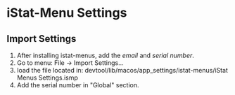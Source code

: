 # iStat-Menu Settings

## Import Settings
1. After installing istat-menus, add the *email* and *serial number*.
2. Go to menu:  File -> Import Settings...
3. load the file located in: devtool/lib/macos/app_settings/istat-menus/iStat Menus Settings.ismp
4. Add the serial number in "Global" section.